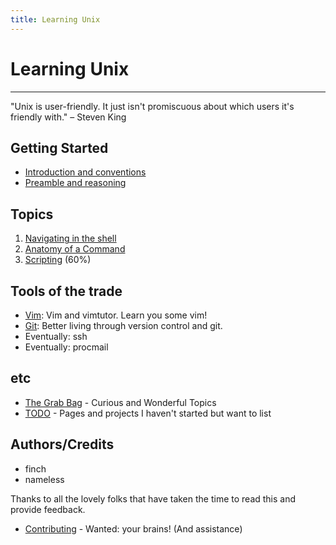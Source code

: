 ```yaml
---
title: Learning Unix
---
```

Learning Unix
===================

- - -

"Unix is user-friendly. It just isn't promiscuous about which users it's friendly with." – Steven King

Getting Started
---------------

 * [Introduction and conventions](introduction/)
 * [Preamble and reasoning](preamble/)


Topics
-----

 1. [Navigating in the shell](topics/navigation/)
 1. [Anatomy of a Command](topics/command_anatomy/)
 1. [Scripting](topics/scripting/) (60%)

Tools of the trade
------------------

 - [Vim](tools/vim/): Vim and vimtutor. Learn you some vim!
 - [Git](tools/git/): Better living through version control and git.
 - Eventually: ssh
 - Eventually: procmail

etc
---

 * [The Grab Bag](grabbag/) - Curious and Wonderful Topics
 * [TODO](TODO/) - Pages and projects I haven't started but want to list

Authors/Credits
---------------

 * finch
 * nameless

Thanks to all the lovely folks that have taken the time to read this and
provide feedback.

 * [Contributing](contributing/) - Wanted: your brains! (And assistance)

